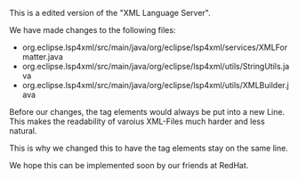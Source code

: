This is a edited version of the "XML Language Server".

We have made changes to the following files:
- org.eclipse.lsp4xml/src/main/java/org/eclipse/lsp4xml/services/XMLFormatter.java
- org.eclipse.lsp4xml/src/main/java/org/eclipse/lsp4xml/utils/StringUtils.java
- org.eclipse.lsp4xml/src/main/java/org/eclipse/lsp4xml/utils/XMLBuilder.java

Before our changes, the tag elements would always be put into a new Line.
This makes the readability of varoius XML-Files much harder and less natural.

This is why we changed this to have the tag elements stay on the same line.

We hope this can be implemented soon by our friends at RedHat.


